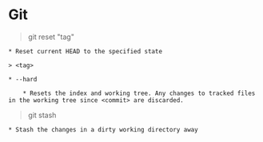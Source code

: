 # Git

> git reset "tag"

    * Reset current HEAD to the specified state

    > <tag>

    * --hard

        * Resets the index and working tree. Any changes to tracked files in the working tree since <commit> are discarded.

> git stash

    * Stash the changes in a dirty working directory away
